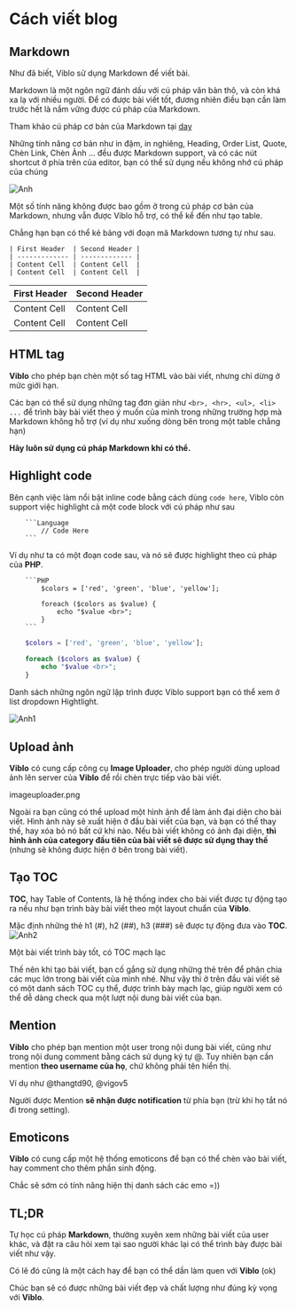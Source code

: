 # Cách viết blog

## Markdown
Như đã biết, Viblo sử dụng Markdown để viết bài.

Markdown là một ngôn ngữ đánh dấu với cú pháp văn bản thô, và còn khá xa lạ với nhiều người. Để có được bài viết tốt, đương nhiên điều bạn cần làm trước hết là nắm vững được cú pháp của Markdown.

Tham khảo cú pháp cơ bản của Markdown tại [day](https://daringfireball.net/projects/markdown/syntax)

Những tính năng cơ bản như in đậm, in nghiêng, Heading, Order List, Quote, Chèn Link, Chèn Ảnh ... đều được Markdown support, và có các nút shortcut ở phía trên của editor, bạn có thể sử dụng nếu không nhớ cú pháp của chúng

![Anh](https://viblo.asia/uploads/99328dd4-b4e9-40e1-81ba-a7faeaa2e928.png)

Một số tính năng không được bao gồm ở trong cú pháp cơ bản của Markdown, nhưng vẫn được Viblo hỗ trợ, có thể kể đến như tạo table.

Chẳng hạn bạn có thể kẻ bảng với đoạn mã Markdown tương tự như sau.

```
| First Header  | Second Header |
| ------------- | ------------- |
| Content Cell  | Content Cell  |
| Content Cell  | Content Cell  |
```

| First Header  | Second Header |
| ------------- | ------------- |
| Content Cell  | Content Cell  |
| Content Cell  | Content Cell  

## HTML tag

**Viblo** cho phép bạn chèn một số tag HTML vào bài viết, nhưng chỉ dừng ở mức giới hạn.

Các bạn có thể sử dụng những tag đơn giản như `<br>, <hr>, <ul>, <li> ...` để trình bày bài viết theo ý muốn của mình trong những trường hợp mà Markdown không hỗ trợ (ví dụ như xuống dòng bên trong một table chẳng hạn)

**Hãy luôn sử dụng cú pháp Markdown khi có thể.**

## Highlight code

Bên cạnh việc làm nổi bật inline code bằng cách dùng `code here`, Viblo còn support việc highlight cả một code block với cú pháp như sau
```
	```Language
	    // Code Here
	```
```

Ví dụ như ta có một đoạn code sau, và nó sẽ được highlight theo cú pháp của **PHP**.
```
	```PHP
		$colors = ['red', 'green', 'blue', 'yellow'];

		foreach ($colors as $value) {
		    echo "$value <br>";
		}
	```
```

```PHP
	$colors = ['red', 'green', 'blue', 'yellow'];

	foreach ($colors as $value) {
	    echo "$value <br>";
	}
```

Danh sách những ngôn ngữ lập trình được Viblo support bạn có thể xem ở list dropdown Hightlight.

![Anh1](https://viblo.asia/uploads/77eeb92d-0736-415e-bd29-494ae4bc68a5.png)

## Upload ảnh 
**Viblo** có cung cấp công cụ **Image Uploader**, cho phép người dùng upload ảnh lên server của **Viblo** để rồi chèn trực tiếp vào bài viết.

imageuploader.png

Ngoài ra bạn cũng có thể upload một hình ảnh để làm ảnh đại diện cho bài viết. Hình ảnh này sẽ xuất hiện ở đầu bài viết của bạn, và bạn có thể thay thế, hay xóa bỏ nó bất cứ khi nào. Nếu bài viết không có ảnh đại diện, **thì hình ảnh của category đầu tiên của bài viết sẽ được sử dụng thay thế** (nhưng sẽ không được hiện ở bên trong bài viết).

## Tạo TOC
**TOC**, hay Table of Contents, là hệ thống index cho bài viết được tự động tạo ra nếu như bạn trình bày bài viết theo một layout chuẩn của **Viblo**.

Mặc định những thẻ h1 (#), h2 (##), h3 (###) sẽ được tự động đưa vào **TOC**.
![Anh2](https://viblo.asia/uploads/85c26f9c-1eca-45e2-b536-47847a317e24.png)

Một bài viết trình bày tốt, có TOC mạch lạc

Thế nên khi tạo bài viết, bạn cố gắng sử dụng những thẻ trên để phân chia các mục lớn trong bài viết của mình nhé. Như vậy thì ở trên đầu vài viết sẽ có một danh sách TOC cụ thể, được trình bày mạch lạc, giúp người xem có thể dễ dàng check qua một lượt nội dung bài viết của bạn.

## Mention

**Viblo** cho phép bạn mention một user trong nội dung bài viết, cũng như trong nội dung comment bằng cách sử dụng ký tự @. Tuy nhiên bạn cần mention **theo username của họ**, chứ không phải tên hiển thị.

Ví dụ như @thangtd90, @vigov5

Người được Mention **sẽ nhận được notification** từ phía bạn (trừ khi họ tắt nó đi trong setting).

## Emoticons
**Viblo** có cung cấp một hệ thống emoticons để bạn có thể chèn vào bài viết, hay comment cho thêm phần sinh động.

Chắc sẽ sớm có tính năng hiện thị danh sách các emo =))

## TL;DR

Tự học cú pháp **Markdown**, thường xuyên xem những bài viết của user khác, và đặt ra câu hỏi xem tại sao người khác lại có thể trình bày được bài viết như vậy.

Có lẽ đó cũng là một cách hay để bạn có thể dần làm quen với **Viblo** (ok)

Chúc bạn sẽ có được những bài viết đẹp và chất lượng như đúng kỳ vọng với **Viblo**.